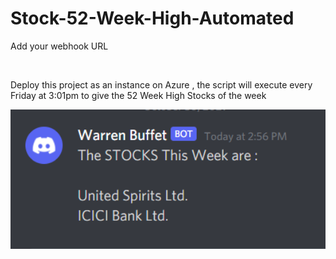 # Stock-52-Week-High-Automated

Add your webhook URL 

<br>

Deploy this project as an instance on Azure , the script will execute every Friday at 3:01pm to give the 52 Week High Stocks of the week

<img src="https://github.com/sahilsaleem2907/Stock-52-Week-High-Automated/blob/master/venv/ss.PNG" width="600" />
